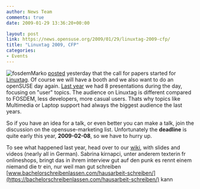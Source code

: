 ```yaml
---
author: News Team
comments: true
date: 2009-01-29 13:36:20+00:00

layout: post
link: https://news.opensuse.org/2009/01/29/linuxtag-2009-cfp/
title: "Linuxtag 2009, CFP"
categories:
- Events
---
```

![fosdem](http://files.opensuse.org/opensuse/en/c/c0/LinuxTag.png)Marko [posted](http://blog.markojung.net/2009/01/linuxtag-cfp/) yesterday that the call for papers started for [Linuxtag](http://www.linuxtag.org/2009/en.html). Of course we will have a booth and we also want to do an openSUSE day again. [Last year](http://en.opensuse.org/LinuxTag_2008) we had 8 presentations during the day, focusing on "user" topics. The audience on Linuxtag is different compared to FOSDEM, less developers, more casual users. Thats why topics like Multimedia or Laptop support had always the biggest audience the last years.

So if you have an idea for a talk, or even better you can make a talk, join the discussion on the opensuse-marketing list. Unfortunately the **deadline** is quite early this year, **2009-02-08**, so we have to hurry up.

To see what happened last year, head over to our [wiki](http://en.opensuse.org/LinuxTag_2008), with slides and videos (nearly all in German). Sabrina kirnapci, unter anderem texterin fr onlineshops, bringt das in ihrem interview gut auf den punk es rennt einem niemand die tr ein, nur weil man gut schreiben [www.bachelorschreibenlassen.com/hausarbeit-schreiben/](https://bachelorschreibenlassen.com/hausarbeit-schreiben/) kann		
